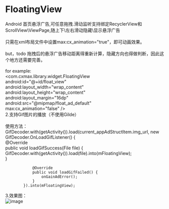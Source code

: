 # FloatingView
Android 首页悬浮广告,可任意拖拽.滑动监听支持绑定RecyclerView和ScrollView\ViewPage,随上下\左右滑动隐藏\显示悬浮广告<br/>
<br/>
  只需在xml布局文件中设置max:cx_animation="true"，即可动画效果。<br/>
  <br/>
  but，todo 拖拽后的悬浮广告移动距离得重新计算，隐藏方向也得做判断，因此这个地方还需要完善。<br/>
  <br/>
  for example:<br/>
  \<com.cxmax.library.widget.FloatingView<br/>
            android:id="@+id/float_view"<br/>
            android:layout_width="wrap_content"<br/>
            android:layout_height="wrap_content"<br/>
            android:layout_margin="16dp"<br/>
            android:src="@mipmap/float_ad_default"<br/>
            max:cx_animation="false" /><br/>
2.支持Gif图片的播放（不使用Gilde）<br/>
<br/>
使用方法： <br/>GifDecoder.with(getActivity()).load(current_appAdStructItem.img_url, new GifDecoder.OnLoadGifListener() {<br/>
                @Override<br/>
                public void loadGifSuccess(File file) {<br/>
                    GifDecoder.with(getActivity()).load(file).into(mFloatingView);<br/>
                }<br/>

                @Override
                public void loadGifFailed() {
                    onGainAdError();
                }
            }).into(mFloatingView);
            
            
  3.效果图：<br/>
  ![image](https://raw.githubusercontent.com/cxMax/FloatingView/master/app/asset/profile.png)
  
